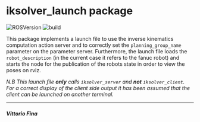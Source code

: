 # iksolver_launch package

![ROSVersion](https://img.shields.io/badge/ROS-melodic-blue)
![build](https://img.shields.io/badge/build-passed-success)

This package implements a launch file to use the inverse kinematics computation action server and to correctly set the ```planning_group_name``` parameter on the parameter server.
Furthermore, the launch file loads the ```robot_description``` (in the current case it refers to the fanuc robot) and starts the node for the publication of the robots state in order to view the poses on rviz.

*N.B This launch file **only** calls ```iksolver_server``` and **not** ```iksolver_client```. For a correct display of the client side output it has been assumed that the client can be launched on another terminal.*
___
##### Vittorio Fina